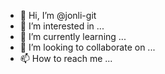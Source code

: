 - 👋 Hi, I’m @jonli-git
- 👀 I’m interested in ...
- 🌱 I’m currently learning ...
- 💞️ I’m looking to collaborate on ...
- 📫 How to reach me ...

<!---
git-jonli/git-jonli is a ✨ special ✨ repository because its `README.md` (this file) appears on your GitHub profile.
You can click the Preview link to take a look at your changes.
--->
